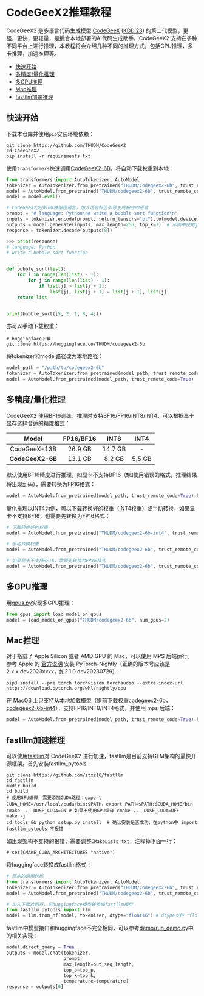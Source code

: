 # CodeGeeX2推理教程

CodeGeeX2 是多语言代码生成模型 [CodeGeeX](https://github.com/THUDM/CodeGeeX) ([KDD’23](https://arxiv.org/abs/2303.17568)) 的第二代模型，更强，更快，更轻量，是适合本地部署的AI代码生成助手。CodeGeeX2 支持在多种不同平台上进行推理，本教程将会介绍几种不同的推理方式，包括CPU推理，多卡推理，加速推理等。

- [快速开始](#快速开始)
- [多精度/量化推理](#多精度/量化推理)
- [多GPU推理](#多GPU推理)
- [Mac推理](#Mac推理)
- [fastllm加速推理](#fastllm加速推理)

## 快速开始

下载本仓库并使用`pip`安装环境依赖：

```shell
git clone https://github.com/THUDM/CodeGeeX2
cd CodeGeeX2
pip install -r requirements.txt
```

使用`transformers`快速调用[CodeGeeX2-6B](https://huggingface.co/THUDM/codegeex2-6b)，将自动下载权重到本地：

```python
from transformers import AutoTokenizer, AutoModel
tokenizer = AutoTokenizer.from_pretrained("THUDM/codegeex2-6b", trust_remote_code=True)
model = AutoModel.from_pretrained("THUDM/codegeex2-6b", trust_remote_code=True, device='cuda')  # 如使用CPU推理，device='cpu'
model = model.eval()

# CodeGeeX2支持100种编程语言，加入语言标签引导生成相应的语言
prompt = "# language: Python\n# write a bubble sort function\n"
inputs = tokenizer.encode(prompt, return_tensors="pt").to(model.device)
outputs = model.generate(inputs, max_length=256, top_k=1)  # 示例中使用greedy decoding，检查输出结果是否对齐
response = tokenizer.decode(outputs[0])

>>> print(response)
# language: Python
# write a bubble sort function


def bubble_sort(list):
    for i in range(len(list) - 1):
        for j in range(len(list) - 1):
            if list[j] > list[j + 1]:
                list[j], list[j + 1] = list[j + 1], list[j]
    return list


print(bubble_sort([5, 2, 1, 8, 4]))
```

亦可以手动下载权重：

```shell
# huggingface下载
git clone https://huggingface.co/THUDM/codegeex2-6b
```

将tokenizer和model路径改为本地路径：

```python
model_path = "/path/to/codegeex2-6b"
tokenizer = AutoTokenizer.from_pretrained(model_path, trust_remote_code=True)
model = AutoModel.from_pretrained(model_path, trust_remote_code=True)
```

## 多精度/量化推理

CodeGeeX2 使用BF16训练，推理时支持BF16/FP16/INT8/INT4，可以根据显卡显存选择合适的精度格式：

|    **Model**     | FP16/BF16 |   INT8   |  INT4   |
| :--------------: | :-------: | :------: | :-----: |
|   CodeGeeX-13B   | 26\.9 GB  | 14\.7 GB |    -    |
| **CodeGeeX2-6B** | 13\.1 GB  | 8\.2 GB  | 5\.5 GB |

默认使用BF16精度进行推理，如显卡不支持BF16（❗️如使用错误的格式，推理结果将出现乱码），需要转换为FP16格式：

```python
model = AutoModel.from_pretrained(model_path, trust_remote_code=True).half().to("cuda")
```

量化推理以INT4为例，可以下载转换好的权重（[INT4权重](https://huggingface.co/THUDM/codegeex2-6b-int4)）或手动转换，如果显卡不支持BF16，也需要先转换为FP16格式：

```python
# 下载转换好的权重
model = AutoModel.from_pretrained("THUDM/codegeex2-6b-int4", trust_remote_code=True)

# 手动转换权重
model = AutoModel.from_pretrained("THUDM/codegeex2-6b", trust_remote_code=True).quantize(4).to("cuda")

# 如果显卡不支持BF16，需要先转换为FP16格式
model = AutoModel.from_pretrained("THUDM/codegeex2-6b", trust_remote_code=True).half().quantize(4).to("cuda")
```

##  多GPU推理

用[gpus.py](https://github.com/THUDM/CodeGeeX2/blob/main/demo/gpus.py)实现多GPU推理：

```python
from gpus import load_model_on_gpus
model = load_model_on_gpus("THUDM/codegeex2-6b", num_gpus=2)
```

## Mac推理

对于搭载了 Apple Silicon 或者 AMD GPU 的 Mac，可以使用 MPS 后端运行。参考 Apple 的 [官方说明](https://developer.apple.com/metal/pytorch) 安装 PyTorch-Nightly（正确的版本号应该是2.x.x.dev2023xxxx，如2.1.0.dev20230729）：

```shell
pip3 install --pre torch torchvision torchaudio --extra-index-url https://download.pytorch.org/whl/nightly/cpu
```

在 MacOS 上只支持从本地加载模型（提前下载权重[codegeex2-6b](https://huggingface.co/THUDM/codegeex2-6b)，[codegeex2-6b-int4](https://huggingface.co/THUDM/codegeex2-6b-int4)），支持FP16/INT8/INT4格式，并使用 mps 后端：

```python
model = AutoModel.from_pretrained(model_path, trust_remote_code=True).half().to('mps')
```

## fastllm加速推理

可以使用[fastllm](https://github.com/ztxz16/fastllm)对 CodeGeeX2 进行加速，fastllm是目前支持GLM架构的最快开源框架。首先安装fastllm_pytools：

```shell
git clone https://github.com/ztxz16/fastllm
cd fastllm
mkdir build
cd build
# 使用GPU编译，需要添加CUDA路径：export CUDA_HOME=/usr/local/cuda/bin:$PATH，export PATH=$PATH:$CUDA_HOME/bin
cmake .. -DUSE_CUDA=ON # 如果不使用GPU编译 cmake .. -DUSE_CUDA=OFF
make -j
cd tools && python setup.py install  # 确认安装是否成功，在python中 import fastllm_pytools 不报错
```

如出现架构不支持的报错，需要调整`CMakeLists.txt`，注释掉下面一行：

```shell
# set(CMAKE_CUDA_ARCHITECTURES "native")
```

将huggingface转换成fastllm格式：

```python
# 原本的调用代码
from transformers import AutoTokenizer, AutoModel
tokenizer = AutoTokenizer.from_pretrained("THUDM/codegeex2-6b", trust_remote_code=True)
model = AutoModel.from_pretrained("THUDM/codegeex2-6b", trust_remote_code=True)

# 加入下面这两行，将huggingface模型转换成fastllm模型
from fastllm_pytools import llm
model = llm.from_hf(model, tokenizer, dtype="float16") # dtype支持 "float16", "int8", "int4"
```

fastllm中模型接口和huggingface不完全相同，可以参考[demo/run_demo.py](https://github.com/THUDM/CodeGeeX2/blob/main/demo/run_demo.py)中的相关实现：

```python
model.direct_query = True
outputs = model.chat(tokenizer, 
                     prompt,
                     max_length=out_seq_length,
                     top_p=top_p,
                     top_k=top_k,
                     temperature=temperature)
response = outputs[0]
```
